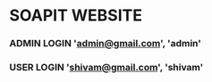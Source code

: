 # SOAPIT WEBSITE

### ADMIN LOGIN 'admin@gmail.com', 'admin'

### USER LOGIN 'shivam@gmail.com', 'shivam'
